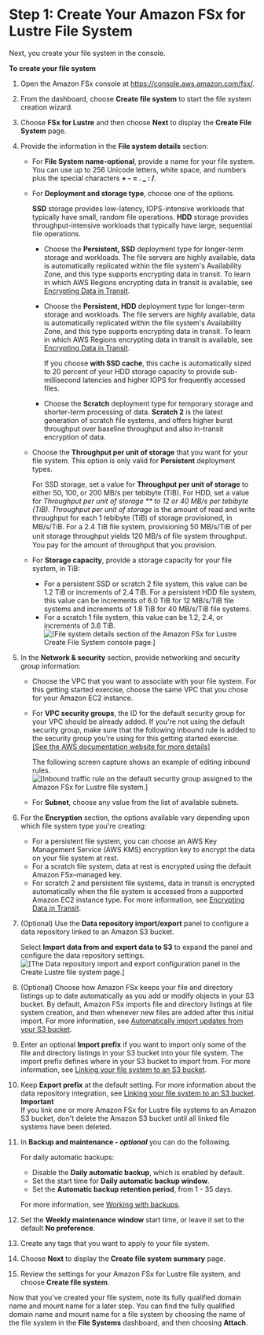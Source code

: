 # Step 1: Create Your Amazon FSx for Lustre File System<a name="getting-started-step1"></a>

Next, you create your file system in the console\.

**To create your file system**

1. Open the Amazon FSx console at [https://console\.aws\.amazon\.com/fsx/](https://console.aws.amazon.com/fsx/)\.

1. From the dashboard, choose **Create file system** to start the file system creation wizard\.

1. Choose **FSx for Lustre** and then choose **Next** to display the **Create File System** page\.

1. Provide the information in the **File system details** section:
   + For **File System name\-optional**, provide a name for your file system\. You can use up to 256 Unicode letters, white space, and numbers plus the special characters **\+ \- = \. \_ : /**\.
   + For **Deployment and storage type**, choose one of the options\.

     **SSD** storage provides low\-latency, IOPS\-intensive workloads that typically have small, random file operations\. **HDD** storage provides throughput\-intensive workloads that typically have large, sequential file operations\.
     + Choose the **Persistent, SSD** deployment type for longer\-term storage and workloads\. The file servers are highly available, data is automatically replicated within the file system's Availability Zone, and this type supports encrypting data in transit\. To learn in which AWS Regions encrypting data in transit is available, see [Encrypting Data in Transit](encryption-in-transit-fsxl.md)\. 
     + Choose the **Persistent, HDD** deployment type for longer\-term storage and workloads\. The file servers are highly available, data is automatically replicated within the file system's Availability Zone, and this type supports encrypting data in transit\. To learn in which AWS Regions encrypting data in transit is available, see [Encrypting Data in Transit](encryption-in-transit-fsxl.md)\. 

       If you choose **with SSD cache**, this cache is automatically sized to 20 percent of your HDD storage capacity to provide sub\-millisecond latencies and higher IOPS for frequently accessed files\.
     + Choose the **Scratch** deployment type for temporary storage and shorter\-term processing of data\. **Scratch 2** is the latest generation of scratch file systems, and offers higher burst throughput over baseline throughput and also in\-transit encryption of data\. 
   + Choose the **Throughput per unit of storage** that you want for your file system\. This option is only valid for **Persistent** deployment types\.

     For SSD storage, set a value for **Throughput per unit of storage** to either 50, 100, or 200 MB/s per tebibyte \(TiB\)\. For HDD, set a value for **Throughput per unit of storage ** to 12 or 40 MB/s per tebibyte \(TiB\)\.* Throughput per unit of storage* is the amount of read and write throughput for each 1 tebibyte \(TiB\) of storage provisioned, in MB/s/TiB\. For a 2\.4 TiB ﬁle system, provisioning 50 MB/s/TiB of per unit storage throughput yields 120 MB/s of ﬁle system throughput\. You pay for the amount of throughput that you provision\.
   + For **Storage capacity**, provide a storage capacity for your file system, in TiB:
     +  For a persistent SSD or scratch 2 file system, this value can be 1\.2 TiB or increments of 2\.4 TiB\. For a persistent HDD file system, this value can be increments of 6\.0 TiB for 12 MB/s/TiB file systems and increments of 1\.8 TiB for 40 MB/s/TiB file systems\.
     +  For a scratch 1 file system, this value can be 1\.2, 2\.4, or increments of 3\.6 TiB\.  
![\[File system details section of the Amazon FSx for Lustre Create File System console page.\]](http://docs.aws.amazon.com/fsx/latest/LustreGuide/images/FSxLScreenShot-2.png)

1. In the **Network & security** section, provide networking and security group information:
   + Choose the VPC that you want to associate with your file system\. For this getting started exercise, choose the same VPC that you chose for your Amazon EC2 instance\.
   + For **VPC security groups**, the ID for the default security group for your VPC should be already added\. If you're not using the default security group, make sure that the following inbound rule is added to the security group you're using for this getting started exercise\.    
[\[See the AWS documentation website for more details\]](http://docs.aws.amazon.com/fsx/latest/LustreGuide/getting-started-step1.html)

     The following screen capture shows an example of editing inbound rules\.  
![\[Inbound traffic rule on the default security group assigned to the Amazon FSx for Lustre file system.\]](http://docs.aws.amazon.com/fsx/latest/LustreGuide/images/Inbound-Traffic-Lustrec-rule.PNG)
   + For **Subnet**, choose any value from the list of available subnets\.

1. For the **Encryption** section, the options available vary depending upon which file system type you're creating: 
   + For a persistent file system, you can choose an AWS Key Management Service \(AWS KMS\) encryption key to encrypt the data on your file system at rest\. 
   + For a scratch file system, data at rest is encrypted using the default Amazon FSx–managed key\.
   + For scratch 2 and persistent file systems, data in transit is encrypted automatically when the file system is accessed from a supported Amazon EC2 instance type\. For more information, see [Encrypting Data in Transit](encryption-in-transit-fsxl.md)\.

1. \(Optional\) Use the **Data repository import/export** panel to configure a data repository linked to an Amazon S3 bucket\.

    Select **Import data from and export data to S3** to expand the panel and configure the data repository settings\.  
![\[The Data repository import and export configuration panel in the Create Lustre file system page.\]](http://docs.aws.amazon.com/fsx/latest/LustreGuide/images/Data-repository-int.png)

1. \(Optional\) Choose how Amazon FSx keeps your file and directory listings up to date automatically as you add or modify objects in your S3 bucket\. By default, Amazon FSx imports file and directory listings at file system creation, and then whenever new files are added after this initial import\. For more information, see [Automatically import updates from your S3 bucket](autoimport-data-repo.md)\. 

1. Enter an optional **Import prefix** if you want to import only some of the file and directory listings in your S3 bucket into your file system\. The import prefix defines where in your S3 bucket to import from\. For more information, see [Linking your file system to an S3 bucket](create-fs-linked-data-repo.md)\.

1. Keep **Export prefix** at the default setting\. For more information about the data repository integration, see [Linking your file system to an S3 bucket](create-fs-linked-data-repo.md)\.
**Important**  
If you link one or more Amazon FSx for Lustre file systems to an Amazon S3 bucket, don't delete the Amazon S3 bucket until all linked file systems have been deleted\.

1. In **Backup and maintenance \- *optional*** you can do the following\.

   For daily automatic backups:
   +  Disable the **Daily automatic backup**, which is enabled by default\. 
   + Set the start time for **Daily automatic backup window**\.
   + Set the **Automatic backup retention period**, from 1 \- 35 days\.

   For more information, see [Working with backups](using-backups-fsx.md)\.

1. Set the **Weekly maintenance window** start time, or leave it set to the default **No preference**\.

1. Create any tags that you want to apply to your file system\.

1. Choose **Next** to display the **Create file system summary** page\.

1. Review the settings for your Amazon FSx for Lustre file system, and choose **Create file system**\.

Now that you've created your file system, note its fully qualified domain name and mount name for a later step\. You can find the fully qualified domain name and mount name for a file system by choosing the name of the file system in the **File Systems** dashboard, and then choosing **Attach**\.